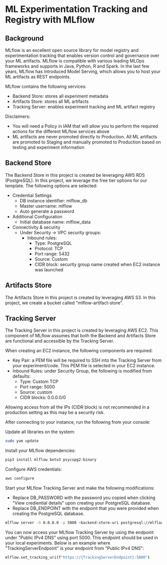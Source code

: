 # ML Experimentation Tracking and Registry with MLflow

## Background

MLflow is an excellent open source library for model registry and experimentation tracking that enables version control and governance over your ML artifacts. MLflow is compatible with various leading MLOps frameworks and supports in Java, Python, R and Spark. In the last few years, MLflow has introduced Model Serving, which allows you to host your ML artifacts as REST endpoints.

MLflow contains the following services:
- Backend Store: stores all experiment metadata
- Artifacts Store: stores all ML artifacts
- Tracking Server: enables experiment tracking and ML artifact registry

Disclaimers:
- You will need a Policy in IAM that will allow you to perform the required actions for the different MLflow services above
- ML artifacts are never promoted directly to Production. All ML artifacts are promoted to Staging and manually promoted to Production based on testing and experiment information

## Backend Store

The Backend Store in this project is created be leveraging AWS RDS (PostgreSQL). In this project, we leverage the free tier options for our template. The following options are selected:

- Credential Settings
    - DB instance identifier: mlflow_db
    - Master username: mlflow
    - Auto generate a password
- Additional Configuration
    - Initial database name: mlflow_data
- Connectivity & security
    - Under Security -> VPC security groups:
        - Inbound rules:
            - Type: PostgreSQL
            - Protocol: TCP
            - Port range: 5432
            - Source: Custom
            - CIDR block: security group name created when EC2 instance was launched

## Artifacts Store

The Artifacts Store in this project is created by leveraging AWS S3. In this project, we create a bucket called "mlflow-artifact-store".

## Tracking Server

The Tracking Server in this project is created by leveraging AWS EC2. This component of MLflow assumes that both the Backend and Artifacts Store are functional and accessible by the Tracking Server. 

When creating an EC2 instance, the following components are required:
- Key Pair: a PEM file will be required to SSH into the Tracking Server from your experiment/code. This PEM file is selected in your EC2 instance.
- Inbound Rules: under Security Group, the following is modified from defaults:
    - Type: Custom TCP
    - Port range: 5000
    - Source: custom
    - CIDR blocks: 0.0.0.0/0

Allowing access from all the IPs (CIDR block) is not recommended in a production setting as this may be a security risk. 

After connecting to your instance, run the following from your console:

Update all libraries on the system:

```bash
sudo yum update
```

Install your MLflow dependencies:

```bash
pip3 install mlflow boto3 psycopg2-binary
```

Configure AWS credentials:

```bash
aws configure
```

Start your MLflow Tracking Server and make the following modifications:
- Replace DB_PASSWORD with the password you copied when clicking "View crediential details" upon creating your PostgreSQL database.
- Replace DB_ENDPOINT with the endpoint that you were provided when creating the PostgreSQL database.

```bash
mlflow server -h 0.0.0.0 -p 5000 –backend-store-uri postgresql://mlflow:DB_PASSWORD@DB_ENDPOINT:5432/mlflow_data –default-artifact-root s3://mlflow-artifact-store
```

You can now access your MLflow Tracking Server by using the endpoint under "Public IPv4 DNS" using port 5000. This endpoint should be used in your local experiments. Below is an example where "TrackingServerEndpoint" is your endpoint from "Public IPv4 DNS":

```bash
mlflow.set_tracking_uri(f"https://{TrackingServerEndpoint}:5000")
```
